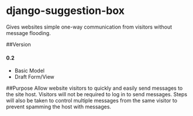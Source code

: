 # django-suggestion-box
Gives websites simple one-way communication from visitors without message flooding.


##Version
#### 0.2
* Basic Model
* Draft Form/View


##Purpose
Allow website visitors to quickly and easily send messages to the site host.
Visitors will not be required to log in to send messages. Steps will also be
taken to control multiple messages from the same visitor to prevent spamming
the host with messages.
